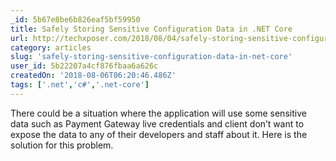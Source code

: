 ```yaml
---
_id: 5b67e8be6b826eaf5bf59950
title: Safely Storing Sensitive Configuration Data in .NET Core
url: http://techxposer.com/2018/08/04/safely-storing-sensitive-configuration-data-net-core/
category: articles
slug: 'safely-storing-sensitive-configuration-data-in-net-core'
user_id: 5b22207a4cf876fbaa6a626c
createdOn: '2018-08-06T06:20:46.486Z'
tags: ['.net','c#','.net-core']
---
```


There could be a situation where the application will use some sensitive data such as Payment Gateway live credentials and client don’t want to expose the data to any of their developers and staff about it. Here is the solution for this problem.
